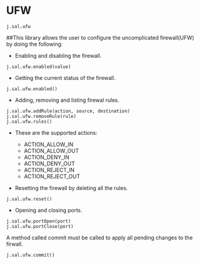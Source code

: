 # UFW
```
j.sal.ufw
```
##This library allows the user to configure the uncomplicated firewall(UFW) by doing the following:
* Enabling and disabling the firewall.
```
j.sal.ufw.enabled(value)
```
* Getting the current status of the firewall.
```
j.sal.ufw.enabled()
```
* Adding, removing and listing firewal rules.
```
j.sal.ufw.addRule(action, source, destination)
j.sal.ufw.removeRule(rule)
j.sal.ufw.rules()
```
* These are the supported actions:
  * ACTION_ALLOW_IN
  * ACTION_ALLOW_OUT
  * ACTION_DENY_IN
  * ACTION_DENY_OUT
  * ACTION_REJECT_IN
  * ACTION_REJECT_OUT
 
* Resetting the firewall by deleting all the rules.
```
j.sal.ufw.reset()
```
* Opening and closing ports.
```
j.sal.ufw.portOpen(port)
j.sal.ufw.portClose(port)
```
A method called commit must be called to apply all pending changes to the firwall.
```
j.sal.ufw.commit()
```
